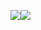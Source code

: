 [![](https://github-readme-stats.vercel.app/api/top-langs/?username=shuax&layout=compact&langs_count=10&hide_border=1&role=OWNER,COLLABORATOR)](https://github.com/colakuma)[![](https://github-readme-stats.vercel.app/api/?username=colakuma&show_icons=true&count_private=true&line_height=28&hide_border=1&include_all_commits=true&card_width=450&role=OWNER,COLLABORATOR)](https://github.com/colakuma)
